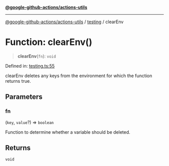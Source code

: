 [**@google-github-actions/actions-utils**](../../README.md)

***

[@google-github-actions/actions-utils](../../modules.md) / [testing](../README.md) / clearEnv

# Function: clearEnv()

> **clearEnv**(`fn`): `void`

Defined in: [testing.ts:55](https://github.com/google-github-actions/actions-utils/blob/main/src/testing.ts#L55)

clearEnv deletes any keys from the environment for which the function returns
true.

## Parameters

### fn

(`key`, `value`?) => `boolean`

Function to determine whether a variable should be deleted.

## Returns

`void`
